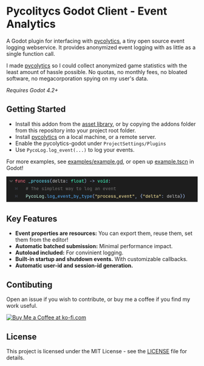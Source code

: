 # Pycolitycs Godot Client - Event Analytics
A Godot plugin for interfacing with [pycolytics](https://github.com/KerekesDavid/pycolytics), a tiny open source event logging webservice. It provides anonymized event logging with as little as a single function call.

I made [pycolytics](https://github.com/KerekesDavid/pycolytics) so I could collect anonymized game statistics with the least amount of hassle possible. No quotas, no monthly fees, no bloated software, no megacorporation spying on my user's data.

_Requires Godot 4.2+_


## Getting Started
- Install this addon from the [asset library](https://godotengine.org/asset-library/asset/3292), or by copying the addons folder from this repository into your project root folder.
- Install [pycolytics](https://github.com/KerekesDavid/pycolytics) on a local machine, or a remote server.
- Enable the pycolytics-godot under `ProjectSettings/Plugins`
- Use `PycoLog.log_event(...)` to log your events.

For more examples, see [examples/example.gd](example/example.gd), or open up [example.tscn](example/example.tscn) in Godot!

![The simplest way to log an event.](screenshots/example_screenshot.png)


## Key Features
- __Event properties are resources:__ You can export them, reuse them, set them from the editor!
- __Automatic batched submission:__ Minimal performance impact.
- __Autoload included:__ For convinient logging.
- __Built-in startup and shutdown events.__ With customizable callbacks.
- __Automatic user-id and session-id generation.__


## Contibuting
Open an issue if you wish to contribute, or buy me a coffee if you find my work useful.

<a href='https://ko-fi.com/E1E712JJXK' target='_blank'><img height='36' style='border:0px;height:36px;' src='https://storage.ko-fi.com/cdn/kofi3.png?v=3' border='0' alt='Buy Me a Coffee at ko-fi.com' /></a>


## License
This project is licensed under the MIT License - see the [LICENSE](LICENSE) file for details.
